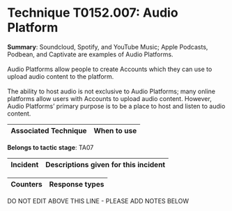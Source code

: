 # Technique T0152.007: Audio Platform

**Summary**: Soundcloud, Spotify, and YouTube Music; Apple Podcasts, Podbean, and Captivate are examples of Audio Platforms.<br><br>Audio Platforms allow people to create Accounts which they can use to upload audio content to the platform. <br><br>The ability to host audio is not exclusive to Audio Platforms; many online platforms allow users with Accounts to upload audio content. However, Audio Platforms’ primary purpose is to be a place to host and listen to audio content.


| Associated Technique | When to use |
| --------- | ------------------------- |


**Belongs to tactic stage**: TA07


| Incident | Descriptions given for this incident |
| -------- | -------------------- |



| Counters | Response types |
| -------- | -------------- |


DO NOT EDIT ABOVE THIS LINE - PLEASE ADD NOTES BELOW